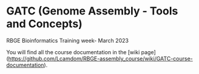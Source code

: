 # GATC (Genome Assembly - Tools and Concepts)
RBGE Bioinformatics Training week- March 2023

You will find all the course documentation in the [wiki page] (https://github.com/Lcamdom/RBGE-assembly_course/wiki/GATC-course-documentation). 
